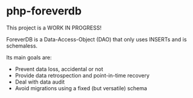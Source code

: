 # php-foreverdb

This project is a WORK IN PROGRESS!


ForeverDB is a Data-Access-Object (DAO) that only uses INSERTs and is schemaless. 

Its main goals are:

* Prevent data loss, accidental or not
* Provide data retrospection and point-in-time recovery
* Deal with data audit
* Avoid migrations using a fixed (but versatile) schema 